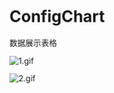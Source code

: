 # ConfigChart
数据展示表格

![1.gif](http://upload-images.jianshu.io/upload_images/1338042-c6c6cdb5bfe627dc.gif?imageMogr2/auto-orient/strip)


![2.gif](http://upload-images.jianshu.io/upload_images/1338042-d3bc6168931540c3.gif?imageMogr2/auto-orient/strip)
